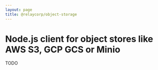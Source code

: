 ```yaml
---
layout: page
title: @relaycorp/object-storage
---
```

# Node.js client for object stores like AWS S3, GCP GCS or Minio

TODO
